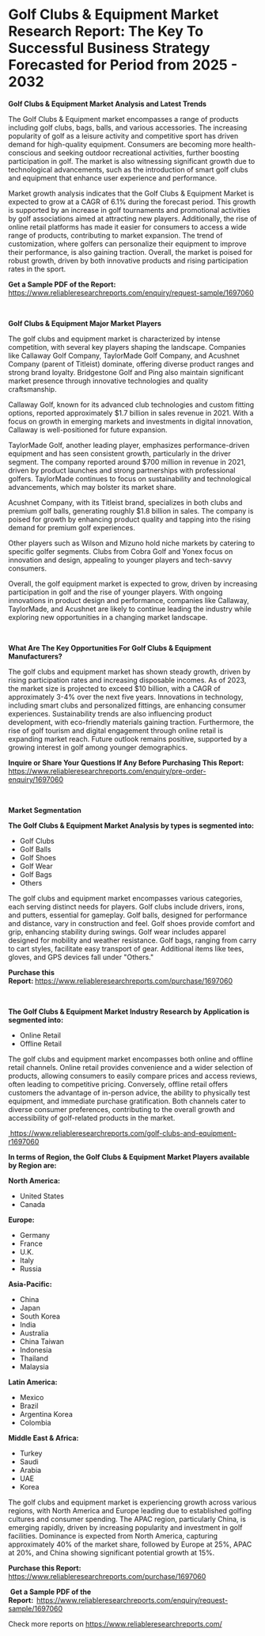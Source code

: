 <p><h1>Golf Clubs & Equipment Market Research Report: The Key To Successful Business Strategy Forecasted for Period from 2025 - 2032</h1></p><p><strong>Golf Clubs & Equipment Market Analysis and Latest Trends</strong></p>
<p><p>The Golf Clubs & Equipment market encompasses a range of products including golf clubs, bags, balls, and various accessories. The increasing popularity of golf as a leisure activity and competitive sport has driven demand for high-quality equipment. Consumers are becoming more health-conscious and seeking outdoor recreational activities, further boosting participation in golf. The market is also witnessing significant growth due to technological advancements, such as the introduction of smart golf clubs and equipment that enhance user experience and performance.</p><p>Market growth analysis indicates that the Golf Clubs & Equipment Market is expected to grow at a CAGR of 6.1% during the forecast period. This growth is supported by an increase in golf tournaments and promotional activities by golf associations aimed at attracting new players. Additionally, the rise of online retail platforms has made it easier for consumers to access a wide range of products, contributing to market expansion. The trend of customization, where golfers can personalize their equipment to improve their performance, is also gaining traction. Overall, the market is poised for robust growth, driven by both innovative products and rising participation rates in the sport.</p></p>
<p><strong>Get a Sample PDF of the Report:&nbsp;</strong> <a href="https://www.reliableresearchreports.com/enquiry/request-sample/1697060?utm_campaign=2307&utm_medium=2&utm_source=Github&utm_content=ia&utm_term=09022025&utm_id=golf-clubs-equipment">https://www.reliableresearchreports.com/enquiry/request-sample/1697060</a></p>
<p>&nbsp;</p>
<p><strong>Golf Clubs & Equipment Major Market Players</strong></p>
<p><p>The golf clubs and equipment market is characterized by intense competition, with several key players shaping the landscape. Companies like Callaway Golf Company, TaylorMade Golf Company, and Acushnet Company (parent of Titleist) dominate, offering diverse product ranges and strong brand loyalty. Bridgestone Golf and Ping also maintain significant market presence through innovative technologies and quality craftsmanship.</p><p>Callaway Golf, known for its advanced club technologies and custom fitting options, reported approximately $1.7 billion in sales revenue in 2021. With a focus on growth in emerging markets and investments in digital innovation, Callaway is well-positioned for future expansion.</p><p>TaylorMade Golf, another leading player, emphasizes performance-driven equipment and has seen consistent growth, particularly in the driver segment. The company reported around $700 million in revenue in 2021, driven by product launches and strong partnerships with professional golfers. TaylorMade continues to focus on sustainability and technological advancements, which may bolster its market share.</p><p>Acushnet Company, with its Titleist brand, specializes in both clubs and premium golf balls, generating roughly $1.8 billion in sales. The company is poised for growth by enhancing product quality and tapping into the rising demand for premium golf experiences.</p><p>Other players such as Wilson and Mizuno hold niche markets by catering to specific golfer segments. Clubs from Cobra Golf and Yonex focus on innovation and design, appealing to younger players and tech-savvy consumers.</p><p>Overall, the golf equipment market is expected to grow, driven by increasing participation in golf and the rise of younger players. With ongoing innovations in product design and performance, companies like Callaway, TaylorMade, and Acushnet are likely to continue leading the industry while exploring new opportunities in a changing market landscape.</p></p>
<p>&nbsp;</p>
<p><strong>What Are The Key Opportunities For Golf Clubs & Equipment Manufacturers?</strong></p>
<p><p>The golf clubs and equipment market has shown steady growth, driven by rising participation rates and increasing disposable incomes. As of 2023, the market size is projected to exceed $10 billion, with a CAGR of approximately 3-4% over the next five years. Innovations in technology, including smart clubs and personalized fittings, are enhancing consumer experiences. Sustainability trends are also influencing product development, with eco-friendly materials gaining traction. Furthermore, the rise of golf tourism and digital engagement through online retail is expanding market reach. Future outlook remains positive, supported by a growing interest in golf among younger demographics.</p></p>
<p><strong>Inquire or Share Your Questions If Any Before Purchasing This Report:</strong> <a href="https://www.reliableresearchreports.com/enquiry/pre-order-enquiry/1697060?utm_campaign=2307&utm_medium=2&utm_source=Github&utm_content=ia&utm_term=09022025&utm_id=golf-clubs-equipment">https://www.reliableresearchreports.com/enquiry/pre-order-enquiry/1697060</a></p>
<p>&nbsp;</p>
<p><strong>Market Segmentation</strong></p>
<p><strong>The Golf Clubs & Equipment Market Analysis by types is segmented into:</strong></p>
<p><ul><li>Golf Clubs</li><li>Golf Balls</li><li>Golf Shoes</li><li>Golf Wear</li><li>Golf Bags</li><li>Others</li></ul></p>
<p><p>The golf clubs and equipment market encompasses various categories, each serving distinct needs for players. Golf clubs include drivers, irons, and putters, essential for gameplay. Golf balls, designed for performance and distance, vary in construction and feel. Golf shoes provide comfort and grip, enhancing stability during swings. Golf wear includes apparel designed for mobility and weather resistance. Golf bags, ranging from carry to cart styles, facilitate easy transport of gear. Additional items like tees, gloves, and GPS devices fall under "Others."</p></p>
<p><strong>Purchase this Report:&nbsp;</strong><a href="https://www.reliableresearchreports.com/purchase/1697060?utm_campaign=2307&utm_medium=2&utm_source=Github&utm_content=ia&utm_term=09022025&utm_id=golf-clubs-equipment">https://www.reliableresearchreports.com/purchase/1697060</a></p>
<p>&nbsp;</p>
<p><strong>The Golf Clubs & Equipment Market Industry Research by Application is segmented into:</strong></p>
<p><ul><li>Online Retail</li><li>Offline Retail</li></ul></p>
<p><p>The golf clubs and equipment market encompasses both online and offline retail channels. Online retail provides convenience and a wider selection of products, allowing consumers to easily compare prices and access reviews, often leading to competitive pricing. Conversely, offline retail offers customers the advantage of in-person advice, the ability to physically test equipment, and immediate purchase gratification. Both channels cater to diverse consumer preferences, contributing to the overall growth and accessibility of golf-related products in the market.</p></p>
<p><a href="https://www.reliableresearchreports.com/golf-clubs-and-equipment-r1697060?utm_campaign=2307&utm_medium=2&utm_source=Github&utm_content=ia&utm_term=09022025&utm_id=golf-clubs-equipment">&nbsp;https://www.reliableresearchreports.com/golf-clubs-and-equipment-r1697060</a></p>
<p><strong>In terms of Region, the Golf Clubs & Equipment Market Players available by Region are:</strong></p>
<p>
    <p> <strong> North America: </strong>
        <ul>
            <li>United States</li>
            <li>Canada</li>
        </ul>
        </p> 
    <p> <strong> Europe: </strong>
        <ul>
            <li>Germany</li>
            <li>France</li>
            <li>U.K.</li>
            <li>Italy</li>
            <li>Russia</li>
        </ul>
        </p> 
    <p> <strong> Asia-Pacific: </strong>
        <ul>
            <li>China</li>
            <li>Japan</li>
            <li>South Korea</li>
            <li>India</li>
            <li>Australia</li>
            <li>China Taiwan</li>
            <li>Indonesia</li>
            <li>Thailand</li>
            <li>Malaysia</li>
        </ul>
        </p> 
    <p> <strong> Latin America: </strong>
        <ul>
            <li>Mexico</li>
            <li>Brazil</li>
            <li>Argentina Korea</li>
            <li>Colombia</li>
        </ul>
        </p> 
    <p> <strong> Middle East & Africa: </strong>
        <ul>
            <li>Turkey</li>
            <li>Saudi</li>
            <li>Arabia</li>
            <li>UAE</li>
            <li>Korea</li>
        </ul>
    </p>
    </p>
<p><p>The golf clubs and equipment market is experiencing growth across various regions, with North America and Europe leading due to established golfing cultures and consumer spending. The APAC region, particularly China, is emerging rapidly, driven by increasing popularity and investment in golf facilities. Dominance is expected from North America, capturing approximately 40% of the market share, followed by Europe at 25%, APAC at 20%, and China showing significant potential growth at 15%.</p></p>
<p><strong>Purchase this Report: </strong><a href="https://www.reliableresearchreports.com/purchase/1697060?utm_campaign=2307&utm_medium=2&utm_source=Github&utm_content=ia&utm_term=09022025&utm_id=golf-clubs-equipment">https://www.reliableresearchreports.com/purchase/1697060</a></p>
<p>&nbsp;<strong>Get a Sample PDF of the Report:&nbsp;&nbsp;</strong><a href="https://www.reliableresearchreports.com/enquiry/request-sample/1697060?utm_campaign=2307&utm_medium=2&utm_source=Github&utm_content=ia&utm_term=09022025&utm_id=golf-clubs-equipment">https://www.reliableresearchreports.com/enquiry/request-sample/1697060</a></p>
<p><strong></strong></p>
<p>Check more reports on <a href="https://www.reliableresearchreports.com/?utm_campaign=2307&utm_medium=2&utm_source=Github&utm_content=ia&utm_term=09022025&utm_id=golf-clubs-equipment">https://www.reliableresearchreports.com/</a></p>
